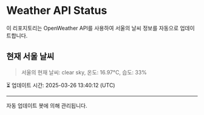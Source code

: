 
# Weather API Status

이 리포지토리는 OpenWeather API를 사용하여 서울의 날씨 정보를 자동으로 업데이트합니다.

## 현재 서울 날씨
> 서울의 현재 날씨: clear sky, 온도: 16.97°C, 습도: 33%

⏳ 업데이트 시간: 2025-03-26 13:40:12 (UTC)

---
자동 업데이트 봇에 의해 관리됩니다.
